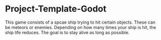 # Project-Template-Godot
This game consists of a spcae ship trying to hit certain objects.  These can be meteors or enemies.  Depending on how many times your ship is hit, the ship life reduces.  The goal is to stay alive as long as possible.

